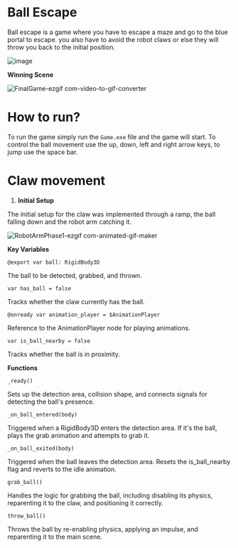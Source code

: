 # Ball Escape
Ball escape is a game where you have to escape a maze and go to the blue portal to escape. you also have to avoid the robot claws or else they will throw you back to the initial position.

![image](https://github.com/user-attachments/assets/fd05eb28-2588-4ed9-863b-e25d80fa9097)


**Winning Scene**

![FinalGame-ezgif com-video-to-gif-converter](https://github.com/user-attachments/assets/f4043673-ce48-4a5b-bb19-af65a176ca39)


# How to run?
To run the game simply run the `Game.exe` file and the game will start. To control the ball movement use the up, down, left and right arrow keys, to jump use the space bar.

# Claw movement

1. **Initial Setup**

The initial setup for the claw was implemented through a ramp, the ball falling down and the robot arm catching it.

![RobotArmPhase1-ezgif com-animated-gif-maker](https://github.com/user-attachments/assets/e332f17a-cfb8-4f72-b21d-03bf5a48b4dd)


**Key Variables**

`@export var ball: RigidBody3D`

The ball to be detected, grabbed, and thrown.

`var has_ball = false`

Tracks whether the claw currently has the ball.

`@onready var animation_player = $AnimationPlayer`

Reference to the AnimationPlayer node for playing animations.

`var is_ball_nearby = false`

Tracks whether the ball is in proximity.

**Functions**

```_ready()```

Sets up the detection area, collision shape, and connects signals for detecting the ball's presence.

```_on_ball_entered(body)```

Triggered when a RigidBody3D enters the detection area. If it's the ball, plays the grab animation and attempts to grab it.

```_on_ball_exited(body)```

Triggered when the ball leaves the detection area. Resets the is_ball_nearby flag and reverts to the idle animation.

```grab_ball()```

Handles the logic for grabbing the ball, including disabling its physics, reparenting it to the claw, and positioning it correctly.

```throw_ball()```

Throws the ball by re-enabling physics, applying an impulse, and reparenting it to the main scene.
